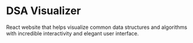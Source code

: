 # DSA Visualizer

React website that helps visualize common data structures and algorithms with incredible interactivity and elegant user interface.

